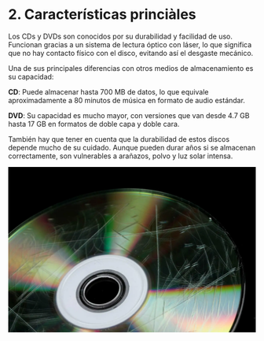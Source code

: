# 2. Características princiàles

Los CDs y DVDs son conocidos por su durabilidad y facilidad de uso. Funcionan gracias a un sistema de lectura óptico con láser, lo que significa que no hay contacto físico con el disco, evitando así el desgaste mecánico.

Una de sus principales diferencias con otros medios de almacenamiento es su capacidad:

**CD**: Puede almacenar hasta 700 MB de datos, lo que equivale aproximadamente a 80 minutos de música en formato de audio estándar.

**DVD**: Su capacidad es mucho mayor, con versiones que van desde 4.7 GB hasta 17 GB en formatos de doble capa y doble cara.

También hay que tener en cuenta que la durabilidad de estos discos depende mucho de su cuidado. Aunque pueden durar años si se almacenan correctamente, son vulnerables a arañazos, polvo y luz solar intensa.

![rayao](img/rayao.jpg)
